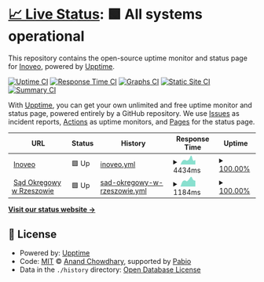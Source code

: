 # [📈 Live Status](https://inoveosoft.github.io/monitor): <!--live status--> **🟩 All systems operational**

This repository contains the open-source uptime monitor and status page for [Inoveo](https://inoveo.pl), powered by [Upptime](https://github.com/upptime/upptime).

[![Uptime CI](https://github.com/inoveosoft/monitor/workflows/Uptime%20CI/badge.svg)](https://github.com/inoveosoft/monitor/actions?query=workflow%3A%22Uptime+CI%22)
[![Response Time CI](https://github.com/inoveosoft/monitor/workflows/Response%20Time%20CI/badge.svg)](https://github.com/inoveosoft/monitor/actions?query=workflow%3A%22Response+Time+CI%22)
[![Graphs CI](https://github.com/inoveosoft/monitor/workflows/Graphs%20CI/badge.svg)](https://github.com/inoveosoft/monitor/actions?query=workflow%3A%22Graphs+CI%22)
[![Static Site CI](https://github.com/inoveosoft/monitor/workflows/Static%20Site%20CI/badge.svg)](https://github.com/inoveosoft/monitor/actions?query=workflow%3A%22Static+Site+CI%22)
[![Summary CI](https://github.com/inoveosoft/monitor/workflows/Summary%20CI/badge.svg)](https://github.com/inoveosoft/monitor/actions?query=workflow%3A%22Summary+CI%22)

With [Upptime](https://upptime.js.org), you can get your own unlimited and free uptime monitor and status page, powered entirely by a GitHub repository. We use [Issues](https://github.com/inoveosoft/monitor/issues) as incident reports, [Actions](https://github.com/inoveosoft/monitor/actions) as uptime monitors, and [Pages](https://inoveosoft.github.io/monitor) for the status page.

<!--start: status pages-->
<!-- This summary is generated by Upptime (https://github.com/upptime/upptime) -->
<!-- Do not edit this manually, your changes will be overwritten -->
<!-- prettier-ignore -->
| URL | Status | History | Response Time | Uptime |
| --- | ------ | ------- | ------------- | ------ |
| <img alt="" src="https://icons.duckduckgo.com/ip3/www.inoveo.pl.ico" height="13"> [Inoveo](https://www.inoveo.pl) | 🟩 Up | [inoveo.yml](https://github.com/inoveosoft/monitor/commits/HEAD/history/inoveo.yml) | <details><summary><img alt="Response time graph" src="./graphs/inoveo/response-time-week.png" height="20"> 4434ms</summary><br><a href="https://inoveosoft.github.io/monitor/history/inoveo"><img alt="Response time 3617" src="https://img.shields.io/endpoint?url=https%3A%2F%2Fraw.githubusercontent.com%2Finoveosoft%2Fmonitor%2FHEAD%2Fapi%2Finoveo%2Fresponse-time.json"></a><br><a href="https://inoveosoft.github.io/monitor/history/inoveo"><img alt="24-hour response time 3891" src="https://img.shields.io/endpoint?url=https%3A%2F%2Fraw.githubusercontent.com%2Finoveosoft%2Fmonitor%2FHEAD%2Fapi%2Finoveo%2Fresponse-time-day.json"></a><br><a href="https://inoveosoft.github.io/monitor/history/inoveo"><img alt="7-day response time 4434" src="https://img.shields.io/endpoint?url=https%3A%2F%2Fraw.githubusercontent.com%2Finoveosoft%2Fmonitor%2FHEAD%2Fapi%2Finoveo%2Fresponse-time-week.json"></a><br><a href="https://inoveosoft.github.io/monitor/history/inoveo"><img alt="30-day response time 4226" src="https://img.shields.io/endpoint?url=https%3A%2F%2Fraw.githubusercontent.com%2Finoveosoft%2Fmonitor%2FHEAD%2Fapi%2Finoveo%2Fresponse-time-month.json"></a><br><a href="https://inoveosoft.github.io/monitor/history/inoveo"><img alt="1-year response time 3617" src="https://img.shields.io/endpoint?url=https%3A%2F%2Fraw.githubusercontent.com%2Finoveosoft%2Fmonitor%2FHEAD%2Fapi%2Finoveo%2Fresponse-time-year.json"></a></details> | <details><summary><a href="https://inoveosoft.github.io/monitor/history/inoveo">100.00%</a></summary><a href="https://inoveosoft.github.io/monitor/history/inoveo"><img alt="All-time uptime 99.86%" src="https://img.shields.io/endpoint?url=https%3A%2F%2Fraw.githubusercontent.com%2Finoveosoft%2Fmonitor%2FHEAD%2Fapi%2Finoveo%2Fuptime.json"></a><br><a href="https://inoveosoft.github.io/monitor/history/inoveo"><img alt="24-hour uptime 100.00%" src="https://img.shields.io/endpoint?url=https%3A%2F%2Fraw.githubusercontent.com%2Finoveosoft%2Fmonitor%2FHEAD%2Fapi%2Finoveo%2Fuptime-day.json"></a><br><a href="https://inoveosoft.github.io/monitor/history/inoveo"><img alt="7-day uptime 100.00%" src="https://img.shields.io/endpoint?url=https%3A%2F%2Fraw.githubusercontent.com%2Finoveosoft%2Fmonitor%2FHEAD%2Fapi%2Finoveo%2Fuptime-week.json"></a><br><a href="https://inoveosoft.github.io/monitor/history/inoveo"><img alt="30-day uptime 99.92%" src="https://img.shields.io/endpoint?url=https%3A%2F%2Fraw.githubusercontent.com%2Finoveosoft%2Fmonitor%2FHEAD%2Fapi%2Finoveo%2Fuptime-month.json"></a><br><a href="https://inoveosoft.github.io/monitor/history/inoveo"><img alt="1-year uptime 99.86%" src="https://img.shields.io/endpoint?url=https%3A%2F%2Fraw.githubusercontent.com%2Finoveosoft%2Fmonitor%2FHEAD%2Fapi%2Finoveo%2Fuptime-year.json"></a></details>
| <img alt="" src="https://icons.duckduckgo.com/ip3/rzeszow.so.gov.pl.ico" height="13"> [Sąd Okręgowy w Rzeszowie](https://rzeszow.so.gov.pl/) | 🟩 Up | [sad-okregowy-w-rzeszowie.yml](https://github.com/inoveosoft/monitor/commits/HEAD/history/sad-okregowy-w-rzeszowie.yml) | <details><summary><img alt="Response time graph" src="./graphs/sad-okregowy-w-rzeszowie/response-time-week.png" height="20"> 1184ms</summary><br><a href="https://inoveosoft.github.io/monitor/history/sad-okregowy-w-rzeszowie"><img alt="Response time 1203" src="https://img.shields.io/endpoint?url=https%3A%2F%2Fraw.githubusercontent.com%2Finoveosoft%2Fmonitor%2FHEAD%2Fapi%2Fsad-okregowy-w-rzeszowie%2Fresponse-time.json"></a><br><a href="https://inoveosoft.github.io/monitor/history/sad-okregowy-w-rzeszowie"><img alt="24-hour response time 1040" src="https://img.shields.io/endpoint?url=https%3A%2F%2Fraw.githubusercontent.com%2Finoveosoft%2Fmonitor%2FHEAD%2Fapi%2Fsad-okregowy-w-rzeszowie%2Fresponse-time-day.json"></a><br><a href="https://inoveosoft.github.io/monitor/history/sad-okregowy-w-rzeszowie"><img alt="7-day response time 1184" src="https://img.shields.io/endpoint?url=https%3A%2F%2Fraw.githubusercontent.com%2Finoveosoft%2Fmonitor%2FHEAD%2Fapi%2Fsad-okregowy-w-rzeszowie%2Fresponse-time-week.json"></a><br><a href="https://inoveosoft.github.io/monitor/history/sad-okregowy-w-rzeszowie"><img alt="30-day response time 1236" src="https://img.shields.io/endpoint?url=https%3A%2F%2Fraw.githubusercontent.com%2Finoveosoft%2Fmonitor%2FHEAD%2Fapi%2Fsad-okregowy-w-rzeszowie%2Fresponse-time-month.json"></a><br><a href="https://inoveosoft.github.io/monitor/history/sad-okregowy-w-rzeszowie"><img alt="1-year response time 1203" src="https://img.shields.io/endpoint?url=https%3A%2F%2Fraw.githubusercontent.com%2Finoveosoft%2Fmonitor%2FHEAD%2Fapi%2Fsad-okregowy-w-rzeszowie%2Fresponse-time-year.json"></a></details> | <details><summary><a href="https://inoveosoft.github.io/monitor/history/sad-okregowy-w-rzeszowie">100.00%</a></summary><a href="https://inoveosoft.github.io/monitor/history/sad-okregowy-w-rzeszowie"><img alt="All-time uptime 99.93%" src="https://img.shields.io/endpoint?url=https%3A%2F%2Fraw.githubusercontent.com%2Finoveosoft%2Fmonitor%2FHEAD%2Fapi%2Fsad-okregowy-w-rzeszowie%2Fuptime.json"></a><br><a href="https://inoveosoft.github.io/monitor/history/sad-okregowy-w-rzeszowie"><img alt="24-hour uptime 100.00%" src="https://img.shields.io/endpoint?url=https%3A%2F%2Fraw.githubusercontent.com%2Finoveosoft%2Fmonitor%2FHEAD%2Fapi%2Fsad-okregowy-w-rzeszowie%2Fuptime-day.json"></a><br><a href="https://inoveosoft.github.io/monitor/history/sad-okregowy-w-rzeszowie"><img alt="7-day uptime 100.00%" src="https://img.shields.io/endpoint?url=https%3A%2F%2Fraw.githubusercontent.com%2Finoveosoft%2Fmonitor%2FHEAD%2Fapi%2Fsad-okregowy-w-rzeszowie%2Fuptime-week.json"></a><br><a href="https://inoveosoft.github.io/monitor/history/sad-okregowy-w-rzeszowie"><img alt="30-day uptime 99.85%" src="https://img.shields.io/endpoint?url=https%3A%2F%2Fraw.githubusercontent.com%2Finoveosoft%2Fmonitor%2FHEAD%2Fapi%2Fsad-okregowy-w-rzeszowie%2Fuptime-month.json"></a><br><a href="https://inoveosoft.github.io/monitor/history/sad-okregowy-w-rzeszowie"><img alt="1-year uptime 99.93%" src="https://img.shields.io/endpoint?url=https%3A%2F%2Fraw.githubusercontent.com%2Finoveosoft%2Fmonitor%2FHEAD%2Fapi%2Fsad-okregowy-w-rzeszowie%2Fuptime-year.json"></a></details>

<!--end: status pages-->

[**Visit our status website →**](https://inoveosoft.github.io/monitor)

## 📄 License

- Powered by: [Upptime](https://github.com/upptime/upptime)
- Code: [MIT](./LICENSE) © [Anand Chowdhary](https://anandchowdhary.com), supported by [Pabio](https://pabio.com)
- Data in the `./history` directory: [Open Database License](https://opendatacommons.org/licenses/odbl/1-0/)
